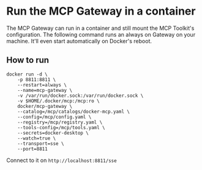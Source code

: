 # Run the MCP Gateway in a container

The MCP Gateway can run in a container and still mount the MCP Toolkit's configuration.
The following command runs an always on Gateway on your machine. It'll even start
automatically on Docker's reboot.

## How to run

```console
docker run -d \
    -p 8811:8811 \
    --restart=always \
    --name=mcp-gateway \
    -v /var/run/docker.sock:/var/run/docker.sock \
    -v $HOME/.docker/mcp:/mcp:ro \
    docker/mcp-gateway \
    --catalog=/mcp/catalogs/docker-mcp.yaml \
    --config=/mcp/config.yaml \
    --registry=/mcp/registry.yaml \
    --tools-config=/mcp/tools.yaml \
    --secrets=docker-desktop \
    --watch=true \
    --transport=sse \
    --port=8811
```

Connect to it on `http://localhost:8811/sse`